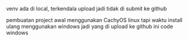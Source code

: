 venv ada di local, terkendala upload jadi tidak di submit ke github

pembuatan project awal menggunakan CachyOS linux tapi waktu install ulang menggunakan windows jadi yang di upload ke github ini code windows
